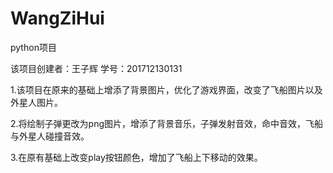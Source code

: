 # WangZiHui
python项目


该项目创建者：王子辉 
学号：201712130131


1.该项目在原来的基础上增添了背景图片，优化了游戏界面，改变了飞船图片以及外星人图片。

2.将绘制子弹更改为png图片，增添了背景音乐，子弹发射音效，命中音效，飞船与外星人碰撞音效。

3.在原有基础上改变play按钮颜色，增加了飞船上下移动的效果。
